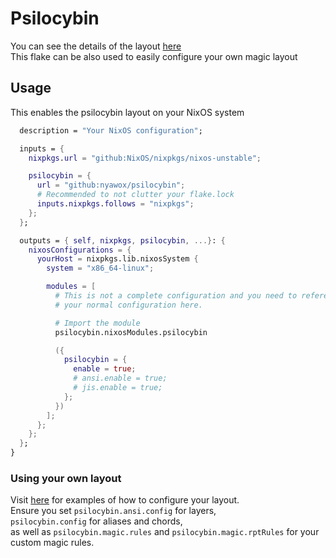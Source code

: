 # Psilocybin

You can see the details of the layout [here](layout/README.md)  
This flake can be also used to easily configure your own magic layout

## Usage

This enables the psilocybin layout on your NixOS system
```nix
  description = "Your NixOS configuration";

  inputs = {
    nixpkgs.url = "github:NixOS/nixpkgs/nixos-unstable";

    psilocybin = {
      url = "github:nyawox/psilocybin";
      # Recommended to not clutter your flake.lock
      inputs.nixpkgs.follows = "nixpkgs";
    };
  };

  outputs = { self, nixpkgs, psilocybin, ...}: {
    nixosConfigurations = {
      yourHost = nixpkgs.lib.nixosSystem {
        system = "x86_64-linux";

        modules = [
          # This is not a complete configuration and you need to reference
          # your normal configuration here.

          # Import the module
          psilocybin.nixosModules.psilocybin

          ({
            psilocybin = {
              enable = true;
              # ansi.enable = true;
              # jis.enable = true;
            };
          })
        ];
      };
    };
  };
}
```

### Using your own layout
Visit [here](layout/) for examples of how to configure your layout.  
Ensure you set `psilocybin.ansi.config` for layers,  
`psilocybin.config` for aliases and chords,  
as well as `psilocybin.magic.rules` and `psilocybin.magic.rptRules` for your custom magic rules.  
